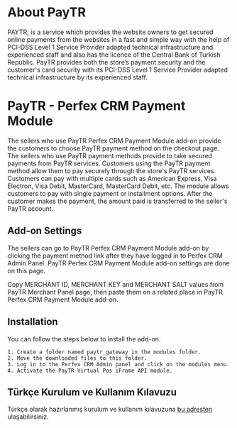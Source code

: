 # About PayTR
PAYTR, is a service which provides the website owners to get secured online payments from the websites in a fast and simple way with the help of PCI-DSS Level 1 Service Provider adapted technical infrastructure and experienced staff and also has the licence of the Central Bank of Turkish Republic. PayTR provides both the store’s payment security and the customer's card security with its PCI-DSS Level 1 Service Provider adapted technical infrastructure by its experienced staff.

# PayTR - Perfex CRM Payment Module

The sellers who use PayTR Perfex CRM Payment Module add-on provide the customers to choose PayTR payment method on the checkout page. The sellers who use PayTR payment methods provide to take secured payments from PayTR services. Customers using the PayTR payment method allow them to pay securely through the store's PayTR services. Customers can pay with multiple cards such as American Express, Visa Electron, Visa Debit, MasterCard, MasterCard Debit, etc. The module allows customers to pay with single payment or installment options. After the customer makes the payment, the amount paid is transferred to the seller's PayTR account.

## Add-on Settings
The sellers can go to PayTR Perfex CRM Payment Module add-on by clicking the payment method link after they have logged in to Perfex CRM Admin Panel. PayTR Perfex CRM Payment Module add-on settings are done on this page.

Copy MERCHANT ID, MERCHANT KEY and MERCHANT SALT values from PayTR Merchant Panel page, then paste them on a related place in PayTR Perfex CRM Payment Module add-on.

## Installation
You can follow the steps below to install the add-on.
```
1. Create a folder named paytr_gateway in the modules folder.
2. Move the downloaded files to this folder. 
3. Log in to the Perfex CRM Admin panel and click on the modules menu.
4. Activate the PayTR Virtual Pos iFrame API module.
```

## Türkçe Kurulum ve Kullanım Kılavuzu

Türkçe olarak hazırlanmış kurulum ve kullanım kılavuzuna [bu adresten](https://github.com/paytr/perfexcrm-payment/blob/main/Perfex%20CRM%20-%20Kurulum%20ve%20Kullan%C4%B1m%20K%C4%B1lavuzu.pdf) ulaşabilirsiniz.

